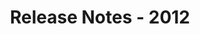 ﻿---
title: Release Notes - 2012
description: "Release Notes - 2012 – learn about the latest updates and fixes."
type: docs
weight: 70
url: /reportingservices/release-notes-2012/
---


